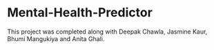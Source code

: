 # Mental-Health-Predictor

This project was completed along with Deepak Chawla, Jasmine Kaur, Bhumi Mangukiya and Anita Ghali.
